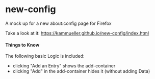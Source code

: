 # new-config
A mock up for a new about:config page for Firefox


Take a look at it: https://kammueller.github.io/new-config/index.html


#### Things to Know ####
The following basic Logic is included:
- clicking "Add an Entry" shows the add-container
- clicking "Add" in the add-container hides it (without adding Data)
